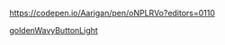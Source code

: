 

https://codepen.io/Aarigan/pen/oNPLRVo?editors=0110

[goldenWavyButtonLight](https://user-images.githubusercontent.com/52601835/221331233-568416be-a144-437a-a79b-cb2b0c1670c4.png)
